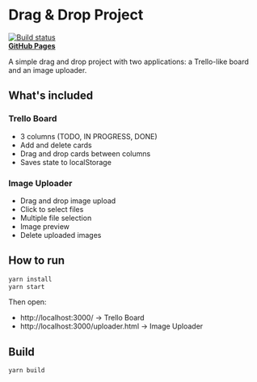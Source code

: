 # Drag & Drop Project

[![Build status](https://ci.appveyor.com/api/projects/status/bet9h72ue90ht4w7?svg=true)](https://ci.appveyor.com/project/TatiMarksman/drag-drop-project-bmogd)  
[**GitHub Pages**](https://TatiMarksman.github.io/drag-drop-project/)

A simple drag and drop project with two applications: a Trello-like board and an image uploader.

## What's included

### Trello Board
- 3 columns (TODO, IN PROGRESS, DONE)
- Add and delete cards
- Drag and drop cards between columns
- Saves state to localStorage

### Image Uploader
- Drag and drop image upload
- Click to select files
- Multiple file selection
- Image preview
- Delete uploaded images

## How to run

```bash
yarn install
yarn start
```

Then open:
- http://localhost:3000/ → Trello Board
- http://localhost:3000/uploader.html → Image Uploader

## Build

```bash
yarn build
```